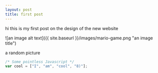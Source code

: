 ```yaml
---
layout: post
title: first post
---
```


hi this is my first post on the design of the new website


![an image alt text]({{ site.baseurl }}/images/mario-game.png "an image title")

a random picture

```javascript
/* Some pointless Javascript */
var cool = ["I", "am", "cool", "8)"];
```
